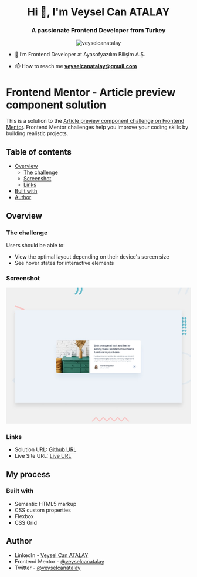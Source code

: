 <h1 align="center">Hi 👋, I'm Veysel Can ATALAY</h1>
<h3 align="center">A passionate Frontend Developer from Turkey</h3>
<p align="center"> <img src="https://komarev.com/ghpvc/?username=veyselcanatalay&label=Profile%20views&color=0e75b6&style=flat" alt="veyselcanatalay" /> </p>

- 🔭 I’m Frontend Developer at Ayasofyazılım Bilişim A.Ş.

- 📫 How to reach me **veyselcanatalay@gmail.com**

# Frontend Mentor - Article preview component solution

This is a solution to the [Article preview component challenge on Frontend Mentor](https://www.frontendmentor.io/challenges/article-preview-component-dYBN_pYFT). Frontend Mentor challenges help you improve your coding skills by building realistic projects. 

## Table of contents

- [Overview](#overview)
  - [The challenge](#the-challenge)
  - [Screenshot](#screenshot)
  - [Links](#links)
- [Built with](#built-with)
- [Author](#author)
## Overview

### The challenge

Users should be able to:

- View the optimal layout depending on their device's screen size
- See hover states for interactive elements

### Screenshot

![](./design/desktop-preview.jpg)

### Links

- Solution URL: [Github URL](https://github.com/veyselcanatalay/FrontendMentorChallenges/tree/main/Article%20Preview%20Component)
- Live Site URL: [Live URL](https://frontend-mentor-article-preview-component-gamma.vercel.app/)

## My process

### Built with

- Semantic HTML5 markup
- CSS custom properties
- Flexbox
- CSS Grid
## Author

- LinkedIn - [Veysel Can ATALAY](https://www.linkedin.com/in/veyselcanatalay/)
- Frontend Mentor - [@veyselcanatalay](https://www.frontendmentor.io/profile/veyselcanatalay)
- Twitter - [@veyselcanatalay](https://www.twitter.com/veyselcanatalay)
